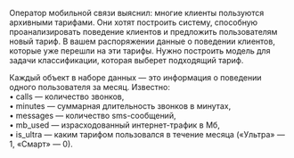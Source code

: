 Оператор мобильной связи выяснил: многие клиенты пользуются архивными тарифами. Они хотят построить систему, способную проанализировать поведение клиентов и предложить пользователям новый тариф.
В вашем распоряжении данные о поведении клиентов, которые уже перешли на эти тарифы. Нужно построить модель для задачи классификации, которая выберет подходящий тариф.

Каждый объект в наборе данных — это информация о поведении одного пользователя за месяц. Известно:  
•	сalls — количество звонков,  
•	minutes — суммарная длительность звонков в минутах,  
•	messages — количество sms-сообщений,  
•	mb_used — израсходованный интернет-трафик в Мб,  
•	is_ultra — каким тарифом пользовался в течение месяца («Ультра» — 1, «Смарт» — 0).  


